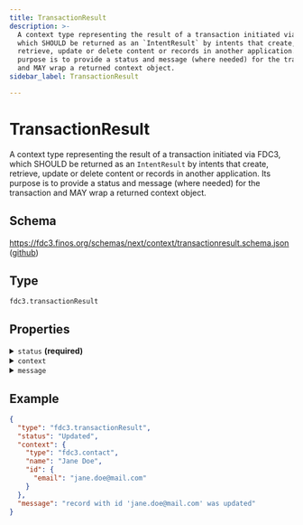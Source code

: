 ```yaml
---
title: TransactionResult
description: >-
  A context type representing the result of a transaction initiated via FDC3,
  which SHOULD be returned as an `IntentResult` by intents that create,
  retrieve, update or delete content or records in another application. Its
  purpose is to provide a status and message (where needed) for the transaction
  and MAY wrap a returned context object.
sidebar_label: TransactionResult

---
```


# TransactionResult

A context type representing the result of a transaction initiated via FDC3, which SHOULD be returned as an `IntentResult` by intents that create, retrieve, update or delete content or records in another application. Its purpose is to provide a status and message (where needed) for the transaction and MAY wrap a returned context object.

## Schema

<https://fdc3.finos.org/schemas/next/context/transactionresult.schema.json> ([github](https://github.com/finos/FDC3/tree/main/schemas/context/transactionresult.schema.json))

## Type

`fdc3.transactionResult`

## Properties

<details>
  <summary><code>status</code> <strong>(required)</strong></summary>

**type**: `string`

The status of the transaction being reported.

**possible values**:
- `Created`,
- `Deleted`,
- `Updated`,
- `Failed`

</details>

<details>
  <summary><code>context</code></summary>

**type**: [Context](/docs/next/context/spec#the-context-interface)

A context object returned by the transaction, possibly with updated data.

</details>

<details>
  <summary><code>message</code></summary>

**type**: `string`

A human readable message describing the outcome of the transaction.

</details>

## Example

```json
{
  "type": "fdc3.transactionResult",
  "status": "Updated",
  "context": {
    "type": "fdc3.contact",
    "name": "Jane Doe",
    "id": {
      "email": "jane.doe@mail.com"
    }
  },
  "message": "record with id 'jane.doe@mail.com' was updated"
}
```

